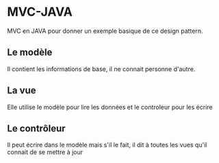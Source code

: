 # MVC-JAVA
MVC en JAVA pour donner un exemple basique de ce design pattern.
## Le modèle
Il contient les informations de base, il ne connait personne d'autre.
## La vue
Elle utilise le modèle pour lire les données et le controleur pour les écrire
## Le contrôleur
Il peut écrire dans le modèle mais s'il le fait, il dit à toutes les vues qu'il connait de se mettre à jour
